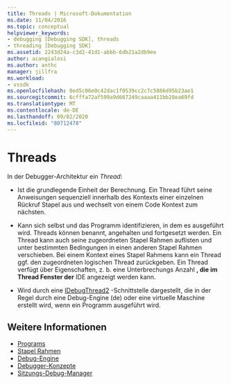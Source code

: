 ```yaml
---
title: Threads | Microsoft-Dokumentation
ms.date: 11/04/2016
ms.topic: conceptual
helpviewer_keywords:
- debugging [Debugging SDK], threads
- threading [Debugging SDK]
ms.assetid: 2243d24a-c3d2-41d1-abbb-6db21a2db9ee
author: acangialosi
ms.author: anthc
manager: jillfra
ms.workload:
- vssdk
ms.openlocfilehash: 8ed5c06e0c42dac1f0539cc2c7c5886d95b23ae1
ms.sourcegitcommit: 6cfffa72af599a9d667249caaaa411bb28ea69fd
ms.translationtype: MT
ms.contentlocale: de-DE
ms.lasthandoff: 09/02/2020
ms.locfileid: "80712478"
---
```

# <a name="threads"></a>Threads
In der Debugger-Architektur ein *Thread*:

- Ist die grundlegende Einheit der Berechnung. Ein Thread führt seine Anweisungen sequenziell innerhalb des Kontexts einer einzelnen Rückruf Stapel aus und wechselt von einem Code Kontext zum nächsten.

- Kann sich selbst und das Programm identifizieren, in dem es ausgeführt wird. Threads können benannt, angehalten und fortgesetzt werden. Ein Thread kann auch seine zugeordneten Stapel Rahmen auflisten und unter bestimmten Bedingungen in einen anderen Stapel Rahmen verschieben. Bei einem Kontext eines Stapel Rahmens kann ein Thread ggf. den zugeordneten logischen Thread zurückgeben. Ein Thread verfügt über Eigenschaften, z. b. eine Unterbrechungs Anzahl **, die im Thread Fenster der** IDE angezeigt werden kann.

- Wird durch eine [IDebugThread2](../../extensibility/debugger/reference/idebugthread2.md) -Schnittstelle dargestellt, die in der Regel durch eine Debug-Engine (de) oder eine virtuelle Maschine erstellt wird, wenn ein Programm ausgeführt wird.

## <a name="see-also"></a>Weitere Informationen
- [Programs](../../extensibility/debugger/programs.md)
- [Stapel Rahmen](../../extensibility/debugger/stack-frames.md)
- [Debug-Engine](../../extensibility/debugger/debug-engine.md)
- [Debugger-Konzepte](../../extensibility/debugger/debugger-concepts.md)
- [Sitzungs-Debug-Manager](../../extensibility/debugger/session-debug-manager.md)
